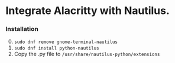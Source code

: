 # Integrate Alacritty with Nautilus.

### Installation
0. `sudo dnf remove gnome-terminal-nautilus`  
1. `sudo dnf install python-nautilus`  
2. Copy the .py file to `/usr/share/nautilus-python/extensions`
